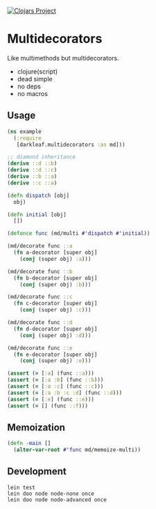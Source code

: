 [![Clojars Project](https://img.shields.io/clojars/v/darkleaf/multidecorators.svg)](https://clojars.org/darkleaf/multidecorators)

# Multidecorators

Like multimethods but multidecorators.

+ clojure(script)
+ dead simple
+ no deps
+ no macros


## Usage

```clojure
(ns example
  (:require
   [darkleaf.multidecorators :as md]))

;; diamond inheritance
(derive ::d ::b)
(derive ::d ::c)
(derive ::b ::a)
(derive ::c ::a)

(defn dispatch [obj]
  obj)

(defn initial [obj]
  [])

(defonce func (md/multi #'dispatch #'initial))

(md/decorate func ::a
  (fn a-decorator [super obj]
    (conj (super obj) :a)))

(md/decorate func ::b
  (fn b-decorator [super obj]
    (conj (super obj) :b)))

(md/decorate func ::c
  (fn c-decorator [super obj]
    (conj (super obj) :c)))

(md/decorate func ::d
  (fn d-decorator [super obj]
    (conj (super obj) :d)))

(md/decorate func ::e
  (fn e-decorator [super obj]
    (conj (super obj) :e)))

(assert (= [:a] (func ::a)))
(assert (= [:a :b] (func ::b)))
(assert (= [:a :c] (func ::c)))
(assert (= [:a :b :c :d] (func ::d)))
(assert (= [:e] (func ::e)))
(assert (= [] (func ::f)))
```

## Memoization

```clojure
(defn -main []
  (alter-var-root #'func md/memoize-multi))
```

## Development

```
lein test
lein doo node node-none once
lein doo node node-advanced once
```
